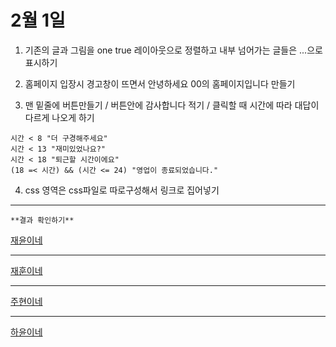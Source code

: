 # 2월 1일 

1. 기존의 글과 그림을 one true 레이아웃으로 정렬하고 내부 넘어가는 글들은 ...으로 표시하기

2. 홈페이지 입장시 경고창이 뜨면서 안녕하세요 00의 홈페이지입니다 만들기

3. 맨 밑줄에 버튼만들기 / 버튼안에 감사합니다 적기 / 클릭할 때 시간에 따라 대답이 다르게 나오게 하기

```
시간 < 8 "더 구경해주세요"
시간 < 13 "재미있었나요?"
시간 < 18 "퇴근할 시간이에요"
(18 =< 시간) && (시간 <= 24) "영업이 종료되었습니다."
```

4. css 영역은 css파일로 따로구성해서 링크로 집어넣기

-----------------------
```
**결과 확인하기**
```
[재윤이네](https://github.com/jacksimuse/IoT_Study/tree/main/WEB(HTML%2CCSS%2CJavascript)/0128/%EC%9E%AC%EC%9C%A4)

-------------------

[재훈이네](https://github.com/jacksimuse/IoT_Study/tree/main/WEB(HTML%2CCSS%2CJavascript)/0128/%EC%9E%AC%ED%9B%88)

-------------------------

[주현이네](https://github.com/jacksimuse/IoT_Study/tree/main/WEB(HTML%2CCSS%2CJavascript)/0128/%EC%A3%BC%ED%98%84)

------------------------------------------------

[하윤이네](https://github.com/jacksimuse/IoT_Study/tree/main/WEB(HTML%2CCSS%2CJavascript)/0128/%ED%95%98%EC%9C%A4)
